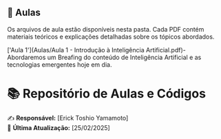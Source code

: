 ## 📘 Aulas
Os arquivos de aula estão disponíveis nesta pasta. Cada PDF contém materiais teóricos e explicações detalhadas sobre os tópicos abordados.

['Aula 1'](Aulas/Aula 1 - Introdução à Inteligência Artificial.pdf)- Abordaremos um Breafing do conteúdo de Inteligência Artificial e as tecnologias emergentes hoje em dia.
# 📚 Repositório de Aulas e Códigos

✍️ **Responsável:** [Erick Toshio Yamamoto]  
📅 **Última Atualização:** [25/02/2025]

